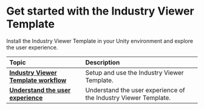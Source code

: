 # Get started with the Industry Viewer Template

Install the Industry Viewer Template in your Unity environment and explore the user experience.

| **Topic** | **Description** |
| :---- | :---- |
|[**Industry Viewer Template workflow**](ivt-workflow.md)| Setup and use the Industry Viewer Template.|
|[**Understand the user experience**](user-experience.md)| Understand the user experience of the Industry Viewer Template.|


